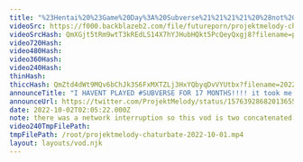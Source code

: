 ```yaml
---
title: "%23Hentai%20%23Game%20Day%3A%20Subverse%21%21%21%21%20%28not%20sponsored%29"
videoSrc: https://f000.backblazeb2.com/file/futureporn/projektmelody-chaturbate-2022-10-01.mp4
videoSrcHash: QmXGjt5tRm9wtT3kREdLS14X7hYJHubHQkt5PcQeyQxgj8?filename=projektmelody-chaturbate-20221002T020522Z-source.mp4
video720Hash: 
video480Hash: 
video360Hash: 
video240Hash: 
thinHash: 
thiccHash: QmZtd4dWt9MQv6bChJk3S6FxMXTZLj3HxYQbyqDvVYUtbx?filename=20221002T020522Z-thicc.jpg
announceTitle: "I HAVENT PLAYED #SUBVERSE FOR 17 MONTHS!!!! it took me 4 hrs to complete the tutorial..."
announceUrl: https://twitter.com/ProjektMelody/status/1576392868201365504
date: 2022-10-02T02:05:22.000Z
note: there was a network interruption so this vod is two concatenated parts
video240TmpFilePath: 
tmpFilePath: /root/projektmelody-chaturbate-2022-10-01.mp4
layout: layouts/vod.njk
---
```

